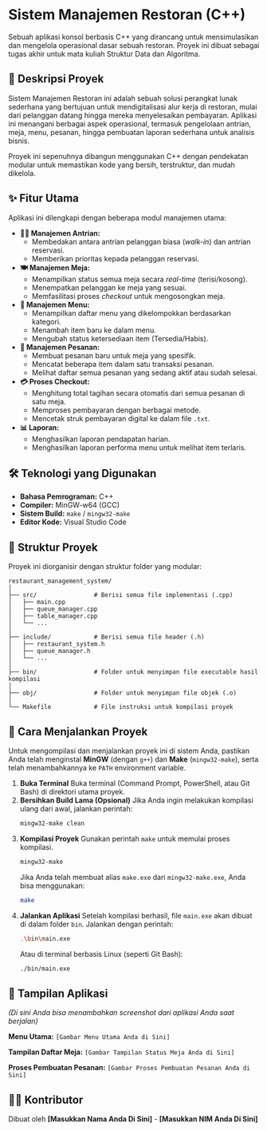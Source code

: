 # Sistem Manajemen Restoran (C++)

Sebuah aplikasi konsol berbasis C++ yang dirancang untuk mensimulasikan dan mengelola operasional dasar sebuah restoran. Proyek ini dibuat sebagai tugas akhir untuk mata kuliah Struktur Data dan Algoritma.

## 📜 Deskripsi Proyek

Sistem Manajemen Restoran ini adalah sebuah solusi perangkat lunak sederhana yang bertujuan untuk mendigitalisasi alur kerja di restoran, mulai dari pelanggan datang hingga mereka menyelesaikan pembayaran. Aplikasi ini menangani berbagai aspek operasional, termasuk pengelolaan antrian, meja, menu, pesanan, hingga pembuatan laporan sederhana untuk analisis bisnis.

Proyek ini sepenuhnya dibangun menggunakan C++ dengan pendekatan modular untuk memastikan kode yang bersih, terstruktur, dan mudah dikelola.

## ✨ Fitur Utama

Aplikasi ini dilengkapi dengan beberapa modul manajemen utama:

* **🚶‍♂️ Manajemen Antrian:**
    * Membedakan antara antrian pelanggan biasa (*walk-in*) dan antrian reservasi.
    * Memberikan prioritas kepada pelanggan reservasi.
* **🍽️ Manajemen Meja:**
    * Menampilkan status semua meja secara *real-time* (terisi/kosong).
    * Menempatkan pelanggan ke meja yang sesuai.
    * Memfasilitasi proses *checkout* untuk mengosongkan meja.
* **📖 Manajemen Menu:**
    * Menampilkan daftar menu yang dikelompokkan berdasarkan kategori.
    * Menambah item baru ke dalam menu.
    * Mengubah status ketersediaan item (Tersedia/Habis).
* **📝 Manajemen Pesanan:**
    * Membuat pesanan baru untuk meja yang spesifik.
    * Mencatat beberapa item dalam satu transaksi pesanan.
    * Melihat daftar semua pesanan yang sedang aktif atau sudah selesai.
* **💳 Proses Checkout:**
    * Menghitung total tagihan secara otomatis dari semua pesanan di satu meja.
    * Memproses pembayaran dengan berbagai metode.
    * Mencetak struk pembayaran digital ke dalam file `.txt`.
* **📊 Laporan:**
    * Menghasilkan laporan pendapatan harian.
    * Menghasilkan laporan performa menu untuk melihat item terlaris.

## 🛠️ Teknologi yang Digunakan

* **Bahasa Pemrograman:** C++
* **Compiler:** MinGW-w64 (GCC)
* **Sistem Build:** `make` / `mingw32-make`
* **Editor Kode:** Visual Studio Code

## 📁 Struktur Proyek

Proyek ini diorganisir dengan struktur folder yang modular:

```
restaurant_management_system/
│
├── src/                # Berisi semua file implementasi (.cpp)
│   ├── main.cpp
│   ├── queue_manager.cpp
│   ├── table_manager.cpp
│   └── ...
│
├── include/            # Berisi semua file header (.h)
│   ├── restaurant_system.h
│   ├── queue_manager.h
│   └── ...
│
├── bin/                # Folder untuk menyimpan file executable hasil kompilasi
│
├── obj/                # Folder untuk menyimpan file objek (.o)
│
└── Makefile            # File instruksi untuk kompilasi proyek
```

## 🚀 Cara Menjalankan Proyek

Untuk mengompilasi dan menjalankan proyek ini di sistem Anda, pastikan Anda telah menginstal **MinGW** (dengan `g++`) dan **Make** (`mingw32-make`), serta telah menambahkannya ke `PATH` environment variable.

1.  **Buka Terminal**
    Buka terminal (Command Prompt, PowerShell, atau Git Bash) di direktori utama proyek.
2.  **Bersihkan Build Lama (Opsional)**
    Jika Anda ingin melakukan kompilasi ulang dari awal, jalankan perintah:
    ```bash
    mingw32-make clean
    ```
3.  **Kompilasi Proyek**
    Gunakan perintah `make` untuk memulai proses kompilasi.
    ```bash
    mingw32-make
    ```
    Jika Anda telah membuat alias `make.exe` dari `mingw32-make.exe`, Anda bisa menggunakan:
    ```bash
    make
    ```
4.  **Jalankan Aplikasi**
    Setelah kompilasi berhasil, file `main.exe` akan dibuat di dalam folder `bin`. Jalankan dengan perintah:
    ```bash
    .\bin\main.exe
    ```
    Atau di terminal berbasis Linux (seperti Git Bash):
    ```bash
    ./bin/main.exe
    ```

## 📸 Tampilan Aplikasi

*(Di sini Anda bisa menambahkan screenshot dari aplikasi Anda saat berjalan)*

**Menu Utama:**
`[Gambar Menu Utama Anda di Sini]`

**Tampilan Daftar Meja:**
`[Gambar Tampilan Status Meja Anda di Sini]`

**Proses Pembuatan Pesanan:**
`[Gambar Proses Pembuatan Pesanan Anda di Sini]`

## 👨‍💻 Kontributor

Dibuat oleh **[Masukkan Nama Anda Di Sini]** - **[Masukkan NIM Anda Di Sini]**
